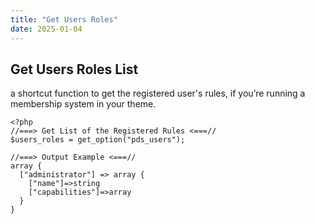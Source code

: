 ```yaml
---
title: "Get Users Roles"
date: 2025-01-04
---
```


## Get Users Roles List

a shortcut function to get the registered user's rules, if you’re running a membership system in your theme.

```
<?php
//===> Get List of the Registered Rules <===//
$users_roles = get_option("pds_users");

//===> Output Example <===//
array {
  ["administrator"] => array {
    ["name"]=>string
    ["capabilities"]=>array
  }
}
```
